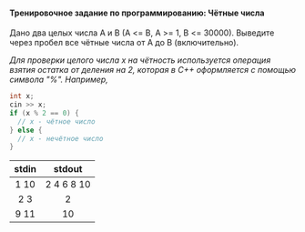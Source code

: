 #### Тренировочное задание по программированию: Чётные числа ####

Дано два целых числа A и B (A <= B, A >= 1, B <= 30000). Выведите через пробел все чётные числа от A до B (включительно).

*Для проверки целого числа x на чётность используется операция взятия остатка от деления на 2, которая в C++ оформляется с помощью символа "%". Например,*

```objectivec
int x;
cin >> x;
if (x % 2 == 0) {
  // x - чётное число
} else {
  // x - нечётное число
}
```

|             stdin              |             stdout             |
|:------------------------------:|:------------------------------:|
| 1 10                           | 2 4 6 8 10                     |
| 2 3                            | 2                              |
| 9 11                           | 10                             |
